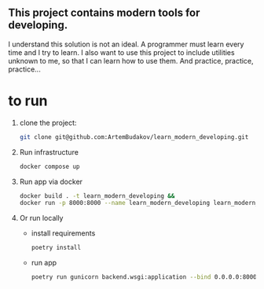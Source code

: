 ## This project contains modern tools for developing.
I understand this solution is not an ideal. A programmer must learn every time and I try to learn.
I also want to use this project to include utilities unknown to me, so that I can learn how to use them. 
And practice, practice, practice...

# to run
1. clone the project:
    ```bash
    git clone git@github.com:ArtemBudakov/learn_modern_developing.git
    ```

2. Run infrastructure
    ```bash
    docker compose up
    ```

3. Run app via docker
    ```bash
    docker build . -t learn_modern_developing && 
    docker run -p 8000:8000 --name learn_modern_developing learn_modern_developing
    ```

4. Or run locally
   - install requirements
       ```bash
       poetry install
       ```
   - run app
        ``` bash
        poetry run gunicorn backend.wsgi:application --bind 0.0.0.0:8000 --log-level=info --timeout=600 --workers 4
        ```
